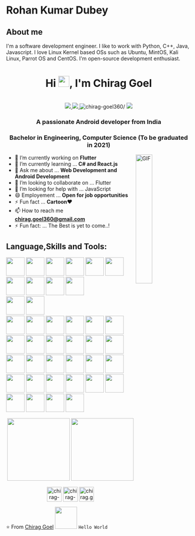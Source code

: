 # Rohan Kumar Dubey


## About me 
I'm a software development engineer. I like to work with Python, C++, Java, Javascript. I love Linux Kernel based OSs such as Ubuntu, MintOS, Kali Linux, Parrot OS and CentOS.
I'm open-source development enthusiast.


<h1 align="center">Hi <img src="https://raw.githubusercontent.com/iampavangandhi/iampavangandhi/master/gifs/Hi.gif" width="30px">, I'm Chirag Goel</h1>
 <p align="center"><br/>
   <a href="https://www.linkedin.com/in/chirag-goel-06b804148/">
    <img src="https://img.shields.io/badge/linkedin-chiraggoel-blue">
  </a>
  <a href="https://www.instagram.com/chirag.goel360/">
    <img src="https://img.shields.io/badge/instagram-chiraggoel_-red">
  </a>
  <span> <img src=https://komarev.com/ghpvc/?username=chirag-goel360 alt=chirag-goel360/></span>
  <span> <img src=https://img.shields.io/github/followers/chirag-goel360?label=Follow&style=social/></span>
</p>


<h3 align="center">A passionate Android developer from India</h3>
<h3 align="center">Bachelor in Engineering, Computer Science (To be graduated in 2021)</h3>

<img width="30%" align="right" alt="GIF" src="https://undo.io/media/uploads/files/Frustrated_programmer.gif" />


- 🔭 I’m currently working on **Flutter**
- 🌱 I’m currently learning ... **C# and React.js**
- 💬 Ask me about ... **Web Development and Android Development**
- 👯 I’m looking to collaborate on ... Flutter
- 🤔 I’m looking for help with ... JavaScript
- 😄 Employement ... **Open for job opportunities**
- ⚡ Fun fact ... **Cartoon**❤
- 📫 How to reach me **<a href="mailto:chirag.goel360@gmail.com">chirag.goel360@gmail.com</a>**
- ⚡ Fun fact: ... The Best is yet to come..!

## Language,Skills and Tools:
<code><img height="50" src="https://www.vectorlogo.zone/logos/python/python-ar21.svg"></code>
<code><img height="50" src="https://www.vectorlogo.zone/logos/java/java-horizontal.svg"></code>
<code><img height="50" src="https://cdn.worldvectorlogo.com/logos/c.svg"></code>
<code><img height="50" src="https://www.vectorlogo.zone/logos/php/php-horizontal.svg"></code>
<code><img height="50" src="https://www.vectorlogo.zone/logos/javascript/javascript-ar21.svg"></code>
<code><img height="50" src="https://www.vectorlogo.zone/logos/w3_html5/w3_html5-ar21.svg"></code>
<code><img height="50" src="https://www.vectorlogo.zone/logos/gnu_bash/gnu_bash-ar21.svg"></code>
<code><img height="50" src="https://www.vectorlogo.zone/logos/pocoo_flask/pocoo_flask-ar21.svg"></code>	
<code><img height="50" src="https://www.vectorlogo.zone/logos/djangoproject/djangoproject-ar21.svg"></code>	
<code><img height="50" src="https://www.vectorlogo.zone/logos/amazon_aws/amazon_aws-ar21.svg"></code>	
<code><img height="50" src="https://www.vectorlogo.zone/logos/mongodb/mongodb-ar21.svg"></code>
<code><img height="50" src="https://www.vectorlogo.zone/logos/mysql/mysql-horizontal.svg"></code>	
<code><img height="50" src="https://www.vectorlogo.zone/logos/postgresql/postgresql-ar21.svg"></code>
<code><img height="50" src="https://www.vectorlogo.zone/logos/jetbrains/jetbrains-ar21.svg"></code>
<code><img height="50" src="https://img.icons8.com/color/344/intellij-idea.png"></code>
<code><img height="50" src="https://img.icons8.com/color/344/pycharm.png"></code>
<code><img height="50" src="https://www.vectorlogo.zone/logos/visualstudio_code/visualstudio_code-ar21.svg"></code>
<code><img height="50" src="https://img.icons8.com/fluent/344/visual-studio-2019.png"></code>
<code><img height="50" src="https://cdn.worldvectorlogo.com/logos/sublime-text.svg"></code>
<code><img height="50" src="https://img.icons8.com/color/344/notepad-plus-plus.png"></code>
<code><img height="50" src="https://www.vectorlogo.zone/logos/github/github-ar21.svg"></code>
<code><img height="50" src="https://www.vectorlogo.zone/logos/opensource/opensource-ar21.svg"></code>
<code><img height="50" src="https://www.vectorlogo.zone/logos/gnu/gnu-ar21.svg"></code>
<code><img height="50" src="https://www.vectorlogo.zone/logos/bitbucket/bitbucket-ar21.svg"></code>
<code><img height="50" src="https://www.vectorlogo.zone/logos/gitlab/gitlab-ar21.svg"></code>
<code><img height="50" src="https://www.vectorlogo.zone/logos/git-scm/git-scm-ar21.svg"></code>
<code><img height="50" src="https://www.vectorlogo.zone/logos/linux/linux-ar21.svg"></code>
<code><img height="50" src="https://www.vectorlogo.zone/logos/ubuntu/ubuntu-ar21.svg"></code>
<code><img height="50" src="https://www.vectorlogo.zone/logos/centos/centos-ar21.svg"></code>
<code><img height="50" src="https://www.vectorlogo.zone/logos/getbootstrap/getbootstrap-ar21.svg"></code>
<code><img height="50" src="https://www.vectorlogo.zone/logos/dartlang/dartlang-ar21.svg"></code>
<code><img height="50" src="https://www.vectorlogo.zone/logos/netlifyapp_watercss/netlifyapp_watercss-ar21.svg"></code>
<code><img height="50" src="https://www.vectorlogo.zone/logos/npmjs/npmjs-ar21.svg"></code>
<code><img height="50" src="https://www.vectorlogo.zone/logos/yarnpkg/yarnpkg-ar21.svg"></code>
<code><img height="50" src="https://www.vectorlogo.zone/logos/nodejs/nodejs-ar21.svg"></code>
<code><img height="50" src="https://www.vectorlogo.zone/logos/reactjs/reactjs-ar21.svg"></code>
<code><img height="50" src="https://www.vectorlogo.zone/logos/heroku/heroku-ar21.svg"></code>
<code><img height="50" src="https://www.vectorlogo.zone/logos/microsoft/microsoft-ar21.svg"></code>
<code><img height="50" src="https://www.vectorlogo.zone/logos/flutterio/flutterio-ar21.svg"></code>
<code><img height="50" src="https://www.vectorlogo.zone/logos/dotnet/dotnet-ar21.svg"></code>


<p align="center">
  <img src="https://github-readme-stats.vercel.app/api?username=chirag-goel360&count_private=true&show_icons=true" height="170px">
  <img src="https://github-readme-stats.vercel.app/api/top-langs/?username=chirag-goel360&layout=compact" height="170px">
</p>


<p align="center">
<a href=https://codepen.io/chirag-goel360 target="blank"><img align="center" src=https://cdn.jsdelivr.net/npm/simple-icons@3.0.1/icons/codepen.svg alt="chirag-goel360" height="40" width="40" /></a>
<a href=https://www.linkedin.com/in/chirag-goel-06b804148 target="blank"><img align="center" src=https://cdn.jsdelivr.net/npm/simple-icons@3.0.1/icons/linkedin.svg alt="chirag-goel-06b804148" height="40" width="40" /></a>
<a href=https://www.instagram.com/chirag.goel360 target="blank"><img align="center" src=https://cdn.jsdelivr.net/npm/simple-icons@3.0.1/icons/instagram.svg alt="chirag.goel360" height="40" width="40" /></a>
</p>

⭐️ From [Chirag Goel](https://github.com/chirag-goel360) <img src="https://media.giphy.com/media/LnQjpWaON8nhr21vNW/giphy.gif" width="60">  ```Hello World```


